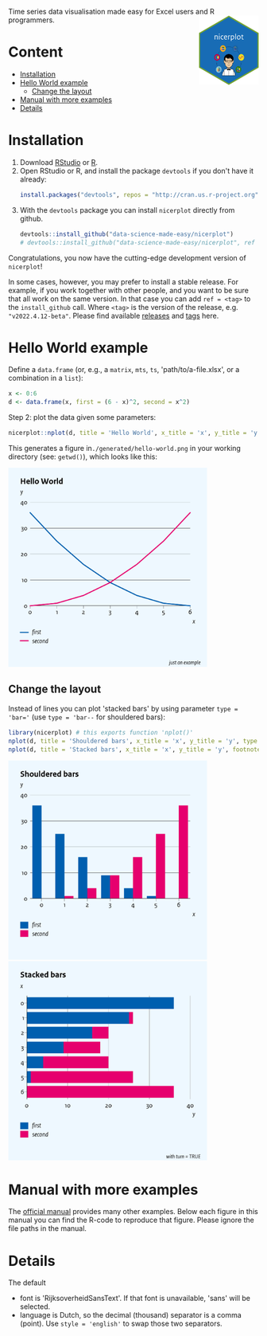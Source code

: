 Time series data visualisation made easy for Excel users and R programmers. <img src='man/figures/nicerplot-hex-logo.png' align="right" height="139" />

# Content
- [Installation](#installation)
- [Hello World example](#hello-world-example)
  * [Change the layout](#change-the-layout)
- [Manual with more examples](#manual-with-more-examples)
- [Details](#details)

# Installation
1. Download [RStudio](https://www.rstudio.com) or [R](https://cran.r-project.org/).
2. Open RStudio or R, and install the package `devtools` if you don't have it already:
    ``` R
    install.packages("devtools", repos = "http://cran.us.r-project.org")
    ```
3. With the `devtools` package you can install `nicerplot` directly from github.
    ``` R
    devtools::install_github("data-science-made-easy/nicerplot")                            # for latest and greatest
    # devtools::install_github("data-science-made-easy/nicerplot", ref = "v2022.4.12-beta") # for stable release
    ```

Congratulations, you now have the cutting-edge development version of `nicerplot`!

In some cases, however, you may prefer to install a stable release. For example, if you work together with other people, and you want to be sure that all work on the same version. In that case you can add `ref = <tag>` to the `install_github` call. Where `<tag>` is the version of the release, e.g. `"v2022.4.12-beta"`. Please find available [releases](https://github.com/data-science-made-easy/nicerplot/releases) and [tags](https://github.com/data-science-made-easy/nicerplot/tags) here.

# Hello World example
Define a `data.frame` (or, e.g., a `matrix`, `mts`, `ts`, 'path/to/a-file.xlsx', or a combination in a `list`):
``` R
x <- 0:6
d <- data.frame(x, first = (6 - x)^2, second = x^2)
```

Step 2: plot the data given some parameters:
``` R
nicerplot::nplot(d, title = 'Hello World', x_title = 'x', y_title = 'y', footnote = "just an example")
```

This generates a figure in`./generated/hello-world.png` in your working directory (see: `getwd()`), which looks like this:

<img src="./inst/extdata/examples/png/Hello-World.png" width = 400>

## Change the layout
Instead of lines you can plot 'stacked bars' by using parameter `type = 'bar='` (use `type = 'bar--` for shouldered bars):

``` R
library(nicerplot) # this exports function 'nplot()'
nplot(d, title = 'Shouldered bars', x_title = 'x', y_title = 'y', type = 'bar--', file = 'Hello-World-shouldered-bars')
nplot(d, title = 'Stacked bars', x_title = 'x', y_title = 'y', footnote = 'with turn = TRUE', type = 'bar=', file = 'Hello-World-stacked-bars', turn = TRUE)
```

<img src="./inst/extdata/examples/png/Hello-World-shouldered-bars.png" width = 400> <img src="./inst/extdata/examples/png/Hello-World-stacked-bars.png" width = 400>

# Manual with more examples
The <a href="https://htmlpreview.github.io/?https://github.com/data-science-made-easy/nicerplot/blob/master/inst/extdata/nicerplot-manual.html" target="_blank">official manual</a> provides many other examples. Below each figure in this manual you can find the R-code to reproduce that figure. Please ignore the file paths in the manual.

# Details
The default

- font is 'RijksoverheidSansText'. If that font is unavailable, 'sans' will be selected.
- language is Dutch, so the decimal (thousand) separator is a comma (point). Use `style = 'english'` to swap those two separators.

